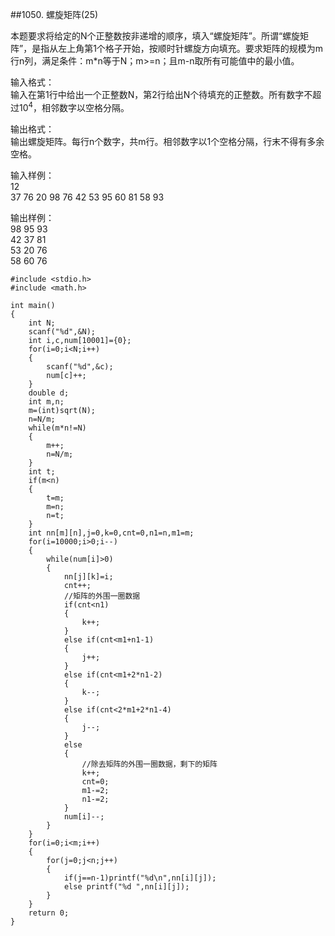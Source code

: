 ##1050. 螺旋矩阵(25)  

本题要求将给定的N个正整数按非递增的顺序，填入“螺旋矩阵”。所谓“螺旋矩阵”，是指从左上角第1个格子开始，按顺时针螺旋方向填充。要求矩阵的规模为m行n列，满足条件：m*n等于N；m>=n；且m-n取所有可能值中的最小值。  

输入格式：  
输入在第1行中给出一个正整数N，第2行给出N个待填充的正整数。所有数字不超过10<sup>4</sup>，相邻数字以空格分隔。 
 
输出格式：  
输出螺旋矩阵。每行n个数字，共m行。相邻数字以1个空格分隔，行末不得有多余空格。  

输入样例：  
12  
37 76 20 98 76 42 53 95 60 81 58 93  

输出样例：  
98 95 93  
42 37 81  
53 20 76  
58 60 76  

	#include <stdio.h>
	#include <math.h>
	
	int main()
	{
		int N;
		scanf("%d",&N);
		int i,c,num[10001]={0};
		for(i=0;i<N;i++)
		{
			scanf("%d",&c);
			num[c]++;
		}
		double d;
		int m,n;
		m=(int)sqrt(N);
		n=N/m;
		while(m*n!=N)
		{
			m++;
			n=N/m;
		}
		int t;
		if(m<n)
		{
			t=m;
			m=n;
			n=t;
		}
		int nn[m][n],j=0,k=0,cnt=0,n1=n,m1=m;
		for(i=10000;i>0;i--)
		{
			while(num[i]>0)
			{
				nn[j][k]=i;
				cnt++;
				//矩阵的外围一圈数据 
				if(cnt<n1)
				{
					k++;
				}
				else if(cnt<m1+n1-1)
				{
					j++; 
				}
				else if(cnt<m1+2*n1-2)
				{
					k--;
				}
				else if(cnt<2*m1+2*n1-4)
				{
					j--;
				}
				else
				{
					//除去矩阵的外围一圈数据，剩下的矩阵 
					k++;
					cnt=0;
					m1-=2;
					n1-=2;
				}
				num[i]--;
			}
		}
		for(i=0;i<m;i++)
		{
			for(j=0;j<n;j++)
			{
				if(j==n-1)printf("%d\n",nn[i][j]);
				else printf("%d ",nn[i][j]);
			}
		}
		return 0;
	}